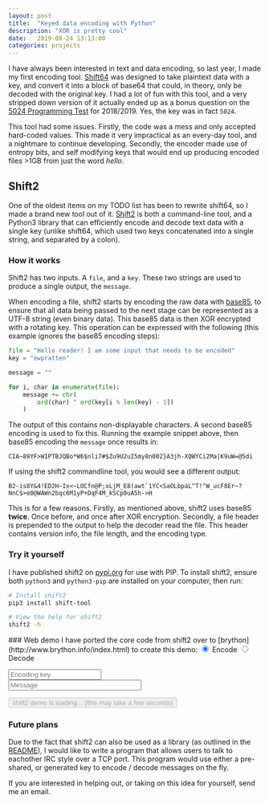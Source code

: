 ```yaml
---
layout: post
title:  "Keyed data encoding with Python"
description: "XOR is pretty cool"
date:   2019-08-24 13:13:00
categories: projects
---
```


I have always been interested in text and data encoding, so last year, I made my first encoding tool. [Shift64](https://github.com/Ewpratten/shift64) was designed to take plaintext data with a key, and convert it into a block of base64 that could, in theory, only be decoded with the original key. I had a lot of fun with this tool, and a very stripped down version of it actually ended up as a bonus question on the [5024 Programming Test](https://github.com/frc5024/Programming-Test/blob/master/test.md) for 2018/2019. Yes, the key was in fact `5024`.

This tool had some issues. Firstly, the code was a mess and only accepted hard-coded values. This made it very impractical as an every-day tool, and a nightmare to continue developing. Secondly, the encoder made use of entropy bits, and self modifying keys that would end up producing encoded files >1GB from just the word *hello*.

## Shift2
One of the oldest items on my TODO list has been to rewrite shift64, so I made a brand new tool out of it. [Shift2](https://github.com/Ewpratten/shift) is both a command-line tool, and a Python3 library that can efficiently encode and decode text data with a single key (unlike shift64, which used two keys concatenated into a single string, and separated by a colon).

### How it works
Shift2 has two inputs. A `file`, and a `key`. These two strings are used to produce a single output, the `message`.

When encoding a file, shift2 starts by encoding the raw data with [base85](https://en.wikipedia.org/wiki/Ascii85), to ensure that all data being passed to the next stage can be represented as a UTF-8 string (even binary data). This base85 data is then XOR encrypted with a rotating key. This operation can be expressed with the following (this example ignores the base85 encoding steps):
```python
file = "Hello reader! I am some input that needs to be encoded"
key = "ewpratten"

message = ""

for i, char in enumerate(file):
    message += chr(
        ord(char) ^ ord(key[i % len(key) - 1])
    )

```

The output of this contains non-displayable characters. A second base85 encoding is used to fix this. Running the example snippet above, then base85 encoding the `message` once results in:
```
CIA~89YF>W1PTBJQBo*W6$nli7#$Zu9U2uI5my8n002}A3jh-XQWYCi2Ma|K9uW=@5di
```

If using the shift2 commandline tool, you would see a different output:
```
B2-is8Y&4!ED2H~Ix<~LOCfn@P;xLjM_E8(awt`1YC<SaOLbpaL^T!^W_ucF8Er~?NnC$>e0@WAWn2bqc6M1yP+DqF4M_kSCp0uA5h->H
```

This is for a few reasons. Firstly, as mentioned above, shift2 uses base85 **twice**. Once before, and once after XOR encryption. Secondly, a file header is prepended to the output to help the decoder read the file. This header contains version info, the file length, and the encoding type.

### Try it yourself
I have published shift2 on [pypi.org](https://pypi.org/project/shift-tool/) for use with PIP. To install shift2, ensure both `python3` and `python3-pip` are installed on your computer, then run:
```sh
# Install shift2
pip3 install shift-tool

# View the help for shift2
shift2 -h
```

<div id="demo" markdown="1">
### Web demo
I have ported the core code from shift2 over to [brython](http://www.brython.info/index.html) to create this demo:

<input type="radio" id="encode" name="shift-action" value="encode" checked>
<label for="encode">Encode</label>
<input type="radio" id="decode" name="shift-action" value="decode">
<label for="decode">Decode</label>

<input type="text" id="key" name="key" placeholder="Encoding key" required><br>
<input type="text" id="msg" name="msg" placeholder="Message" required size="30">

<button type="button" class="btn btn-primary" id="shift-button" disabled>shift2 demo is loading... (this may take a few seconds)</button>

</div>

### Future plans 
Due to the fact that shift2 can also be used as a library (as outlined in the [README](https://github.com/Ewpratten/shift/blob/master/README.md)), I would like to write a program that allows users to talk to eachother IRC style over a TCP port. This program would use either a pre-shared, or generated key to encode / decode messages on the fly.

If you are interested in helping out, or taking on this idea for yourself, send me an email.

<!-- Python code -->
<script type="text/python" src="/assets/python/shift2/shift2demo.py"></script>